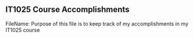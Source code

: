 ## IT1025 Course Accomplishments

FileName: Purpose of this file is to keep track of my accomplishments in my IT1025 course
